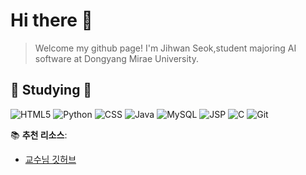 # Hi there 👋
>Welcome my github page!
>I'm Jihwan Seok,student majoring AI software at Dongyang Mirae University.
  
  
  ## 📖 Studying 📖
![HTML5](https://img.shields.io/badge/HTML5-%23E34F26.svg?style=flat&logo=html5&logoColor=white)
![Python](https://img.shields.io/badge/Python-%233B8EBB.svg?style=flat&logo=python&logoColor=white)
![CSS](https://img.shields.io/badge/CSS-%231572B6.svg?style=flat&logo=css3&logoColor=white)
![Java](https://img.shields.io/badge/Java-%23F7A800.svg?style=flat&logo=java&logoColor=white)
![MySQL](https://img.shields.io/badge/MySQL-%2300A1E4.svg?style=flat&logo=mysql&logoColor=white)
![JSP](https://img.shields.io/badge/JSP-%23F7B400.svg?style=flat&logo=java&logoColor=white)
![C](https://img.shields.io/badge/C-%2300599C.svg?style=flat&logo=c&logoColor=white)
![Git](https://img.shields.io/badge/Git-%23F1502F.svg?style=flat&logo=git&logoColor=white)




📚 **추천 리소스**:  
- [교수님 깃허브](https://github.com/ai7dnn)
   
